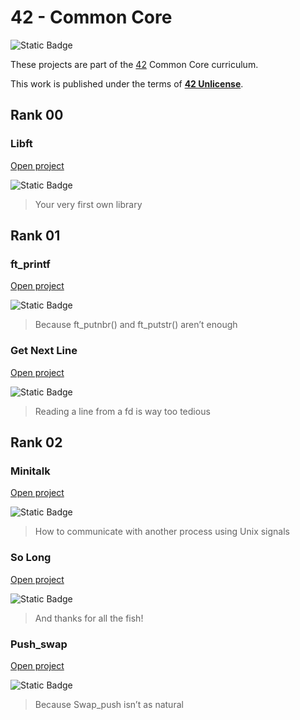 # 42 - Common Core

![Static Badge](https://img.shields.io/badge/Language-C-orange?style=for-the-badge&logo=C)

These projects are part of the [42](https://www.42network.org) Common Core curriculum.

This work is published under the terms of **[42 Unlicense](https://github.com/gcamerli/42unlicense)**.

## Rank 00
### Libft

[Open project](./00_libft/)

![Static Badge](https://img.shields.io/badge/Score-125%2F100-green?style=for-the-badge&logo=42&color=%233a9100)

> Your very first own library

## Rank 01
### ft_printf

[Open project](./01_printf/)

![Static Badge](https://img.shields.io/badge/Score-100%2F100-green?style=for-the-badge&logo=42&color=%233a9100)

> Because ft_putnbr() and ft_putstr() aren’t enough

### Get Next Line

[Open project](./01_get_next_line/)

![Static Badge](https://img.shields.io/badge/Score-125%2F100-green?style=for-the-badge&logo=42&color=%233a9100)

> Reading a line from a fd is way too tedious

## Rank 02
### Minitalk

[Open project](./02_minitalk/)

![Static Badge](https://img.shields.io/badge/Score-125%2F100-green?style=for-the-badge&logo=42&color=%233a9100)

> How to communicate with another process using Unix signals

### So Long

[Open project](./02_so_long/)

![Static Badge](https://img.shields.io/badge/Score-100%2F100-green?style=for-the-badge&logo=42&color=%233a9100)

> And thanks for all the fish!

### Push_swap

[Open project](./02_push_swap/)

![Static Badge](https://img.shields.io/badge/Score-96%2F100-green?style=for-the-badge&logo=42&color=%233a9100)

> Because Swap_push isn’t as natural
